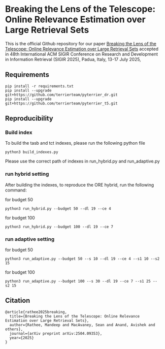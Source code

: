 # Breaking the Lens of the Telescope: Online Relevance Estimation over Large Retrieval Sets

This is the official Github repository for our paper [Breaking the Lens of the Telescope: Online Relevance Estimation over Large Retrieval Sets](https://arxiv.org/pdf/2504.09353)  accepted in 48th International ACM SIGIR Conference on Research and Development in Information Retrieval (SIGIR 2025), Padua, Italy, 13-17 July 2025,


## Requirements


```
pip install -r requirements.txt
pip install --upgrade git+https://github.com/terrierteam/pyterrier_dr.git
pip install --upgrade git+https://github.com/terrierteam/pyterrier_t5.git
```


## Reproducibility 

### Build index
To build the tasb and tct indexes, please run the following python file

```
python3 build_indexes.py
```

Please use the correct path of indexes in run_hybrid.py and run_adaptive.py

### run hybrid setting

After building the indexes, to reproduce the ORE hybrid, run the following command:

for budget 50

```
python3 run_hybrid.py --budget 50 --dl 19 --ce 4 
```

for budget 100

```
python3 run_hybrid.py --budget 100 --dl 19 --ce 7 
```

### run adaptive setting

for budget 50

```
python3 run_adaptive.py --budget 50 --s 10 --dl 19 --ce 4 --s1 10 --s2 15
```

for budget 100

```
python3 run_adaptive.py --budget 100 --s 30 --dl 19 --ce 7 --s1 25 --s2 15
```

## Citation
```
@article{rathee2025breaking,
  title={Breaking the Lens of the Telescope: Online Relevance Estimation over Large Retrieval Sets},
  author={Rathee, Mandeep and MacAvaney, Sean and Anand, Avishek and others},
  journal={arXiv preprint arXiv:2504.09353},
  year={2025}
}
```
